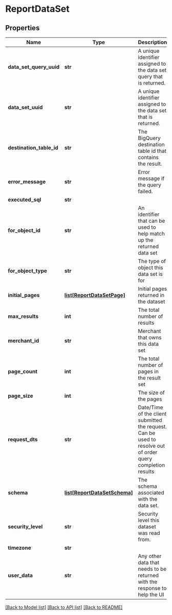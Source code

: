 # ReportDataSet

## Properties
Name | Type | Description | Notes
------------ | ------------- | ------------- | -------------
**data_set_query_uuid** | **str** | A unique identifier assigned to the data set query that is returned. | [optional] 
**data_set_uuid** | **str** | A unique identifier assigned to the data set that is returned. | [optional] 
**destination_table_id** | **str** | The BigQuery destination table id that contains the result. | [optional] 
**error_message** | **str** | Error message if the query failed. | [optional] 
**executed_sql** | **str** |  | [optional] 
**for_object_id** | **str** | An identifier that can be used to help match up the returned data set | [optional] 
**for_object_type** | **str** | The type of object this data set is for | [optional] 
**initial_pages** | [**list[ReportDataSetPage]**](ReportDataSetPage.md) | Initial pages returned in the dataset | [optional] 
**max_results** | **int** | The total number of results | [optional] 
**merchant_id** | **str** | Merchant that owns this data set | [optional] 
**page_count** | **int** | The total number of pages in the result set | [optional] 
**page_size** | **int** | The size of the pages | [optional] 
**request_dts** | **str** | Date/Time of the client submitted the request.  Can be used to resolve out of order query completion results | [optional] 
**schema** | [**list[ReportDataSetSchema]**](ReportDataSetSchema.md) | The schema associated with the data set. | [optional] 
**security_level** | **str** | Security level this dataset was read from. | [optional] 
**timezone** | **str** |  | [optional] 
**user_data** | **str** | Any other data that needs to be returned with the response to help the UI | [optional] 

[[Back to Model list]](../README.md#documentation-for-models) [[Back to API list]](../README.md#documentation-for-api-endpoints) [[Back to README]](../README.md)



